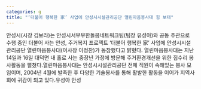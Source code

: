 ```yaml
---
categories: g
title: "‘더불어 행복한 家’ 사업에 안성시시설관리공단 열린마음봉사대 힘 보태"
---
```

안성시(시장 김보라)는 안성시서부부한돌봄네트워크팀(팀장 유성아)와 공동 주관으로 수행 중인 더불어 사는 안성, 주거복지 프로젝트 ‘더불어 행복한 家’ 사업에 안성시시설관리공단 열린마음봉사대(이사장 이정찬)가 동참했다고 밝혔다. 열린마음봉사대는 지난 14일과 16일 대덕면 내 홀로 사는 중장년 가정에 방문해 주거환경개선을 위한 집수리 봉사활동을 펼쳤다.열린마음봉사대는 안성시시설관리공단 전체 직원이 속해있는 봉사 모임이며, 2004년 4월에 발족한 후 다양한 기술봉사를 통해 활발한 활동을 이어가 지역사회에 귀감이 되고 있다.유성아 안성